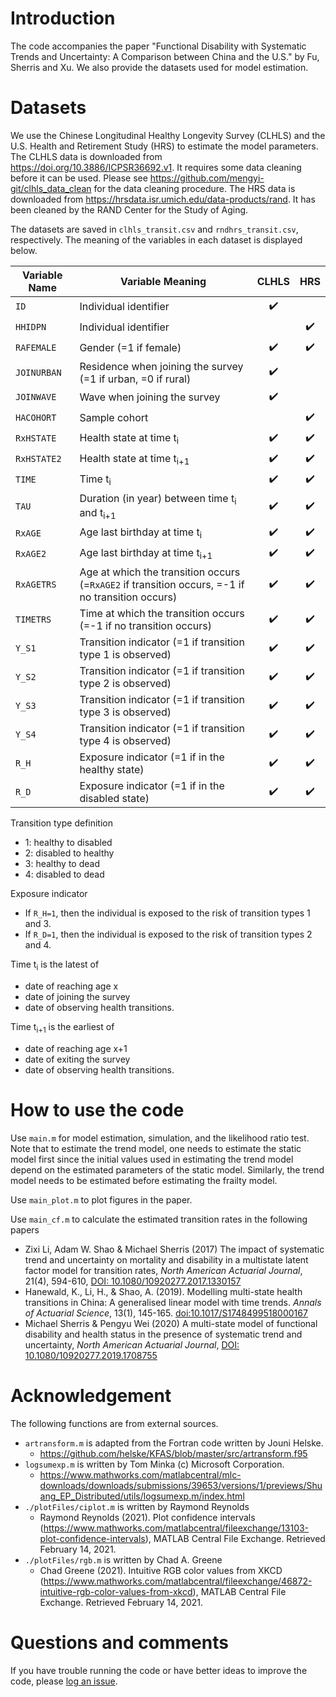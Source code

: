 # Introduction

The code accompanies the paper "Functional Disability with Systematic Trends and Uncertainty: A Comparison between China and the U.S." by Fu, Sherris and Xu. We also provide the datasets used for model estimation.

# Datasets

We use the Chinese Longitudinal Healthy Longevity Survey (CLHLS) and the U.S. Health and Retirement Study (HRS) to estimate the model parameters. The CLHLS data is downloaded from https://doi.org/10.3886/ICPSR36692.v1. It requires some data cleaning before it can be used. Please see https://github.com/mengyi-git/clhls_data_clean for the data cleaning procedure. The HRS data is downloaded from https://hrsdata.isr.umich.edu/data-products/rand. It has been cleaned by the RAND Center for the Study of Aging.

The datasets are saved in `clhls_transit.csv` and `rndhrs_transit.csv`, respectively. The meaning of the variables in each dataset is displayed below.

| Variable Name | Variable Meaning                                                                                   |        CLHLS       |         HRS        |
|---------------|----------------------------------------------------------------------------------------------------|:------------------:|:------------------:|
| `ID`          | Individual identifier                                                                              | :heavy_check_mark: |                    |
| `HHIDPN`      | Individual identifier                                                                              |                    | :heavy_check_mark: |
| `RAFEMALE`    | Gender (=1 if female)                                                                              | :heavy_check_mark: | :heavy_check_mark: |
| `JOINURBAN`   | Residence when joining the survey (=1 if urban, =0 if rural)                                       | :heavy_check_mark: |                    |
| `JOINWAVE`    | Wave when joining the survey                                                                       | :heavy_check_mark: |                    |
| `HACOHORT`    | Sample cohort                                                                                      |                    | :heavy_check_mark: |
| `RxHSTATE`    | Health   state at time t<sub>i</sub>                                                               | :heavy_check_mark: | :heavy_check_mark: |
| `RxHSTATE2`   | Health   state at time t<sub>i+1</sub>                                                             | :heavy_check_mark: | :heavy_check_mark: |
| `TIME`        | Time t<sub>i</sub>                                                                                 | :heavy_check_mark: | :heavy_check_mark: |
| `TAU`         | Duration (in year) between time t<sub>i</sub> and   t<sub>i+1</sub>                                | :heavy_check_mark: | :heavy_check_mark: |
| `RxAGE`       | Age last birthday at time t<sub>i</sub>                                                            | :heavy_check_mark: | :heavy_check_mark: |
| `RxAGE2`      | Age last birthday at time t<sub>i+1</sub>                                                          | :heavy_check_mark: | :heavy_check_mark: |
| `RxAGETRS`    | Age at which the transition occurs (=`RxAGE2` if transition occurs, =-1   if no transition occurs) | :heavy_check_mark: | :heavy_check_mark: |
| `TIMETRS`     | Time at which the transition occurs (=-1 if no transition occurs)                                  | :heavy_check_mark: | :heavy_check_mark: |
| `Y_S1`        | Transition indicator (=1 if transition type 1 is observed)                                         | :heavy_check_mark: | :heavy_check_mark: |
| `Y_S2`        | Transition indicator (=1 if transition type 2 is observed)                                         | :heavy_check_mark: | :heavy_check_mark: |
| `Y_S3`        | Transition indicator (=1 if transition type 3 is observed)                                         | :heavy_check_mark: | :heavy_check_mark: |
| `Y_S4`        | Transition indicator (=1 if transition type 4 is observed)                                         | :heavy_check_mark: | :heavy_check_mark: |
| `R_H`         | Exposure indicator (=1 if in the healthy state)                                                    | :heavy_check_mark: | :heavy_check_mark: |
| `R_D`         | Exposure indicator (=1 if in the disabled state)                                                   | :heavy_check_mark: | :heavy_check_mark: |

Transition type definition
  * 1: healthy to disabled
  * 2: disabled to healthy
  * 3: healthy to dead
  * 4: disabled to dead

Exposure indicator
  * If `R_H=1`, then the individual is exposed to the risk of transition types 1 and 3.
  * If `R_D=1`, then the individual is exposed to the risk of transition types 2 and 4.

Time t<sub>i</sub> is the latest of
  * date of reaching age x
  * date of joining the survey
  * date of observing health transitions.

Time t<sub>i+1</sub> is the earliest of
  * date of reaching age x+1
  * date of exiting the survey
  * date of observing health transitions.

# How to use the code
Use `main.m` for model estimation, simulation, and the likelihood ratio test. Note that to estimate the trend model, one needs to estimate the static model first since the initial values used in estimating the trend model depend on the estimated parameters of the static model. Similarly, the trend model needs to be estimated before estimating the frailty model. 

Use `main_plot.m` to plot figures in the paper.

Use `main_cf.m` to calculate the estimated transition rates in the following papers
  * Zixi Li, Adam W. Shao & Michael Sherris (2017) The impact of systematic trend and uncertainty on mortality and disability in a multistate latent factor model for transition rates, *North American Actuarial Journal*, 21(4), 594-610, [DOI: 10.1080/10920277.2017.1330157](https://doi.org/10.1080/10920277.2017.1330157)
  * Hanewald, K., Li, H., & Shao, A. (2019). Modelling multi-state health transitions in China: A generalised linear model with time trends. *Annals of Actuarial Science*, 13(1), 145-165. [doi:10.1017/S1748499518000167](https://www.cambridge.org/core/journals/annals-of-actuarial-science/article/modelling-multistate-health-transitions-in-china-a-generalised-linear-model-with-time-trends/93135D3F07A86F260D5F0B9A0B991634)
  * Michael Sherris & Pengyu Wei (2020) A multi-state model of functional disability and health status in the presence of systematic trend and uncertainty, *North American Actuarial Journal*, [DOI: 10.1080/10920277.2019.1708755](https://doi.org/10.1080/10920277.2019.1708755)

# Acknowledgement
The following functions are from external sources.
* `artransform.m` is adapted from the Fortran code written by Jouni Helske.
  * https://github.com/helske/KFAS/blob/master/src/artransform.f95
* `logsumexp.m` is written by Tom Minka (c) Microsoft Corporation.
  * https://www.mathworks.com/matlabcentral/mlc-downloads/downloads/submissions/39653/versions/1/previews/Shuang_EP_Distributed/utils/logsumexp.m/index.html
* `./plotFiles/ciplot.m` is written by Raymond Reynolds 
  * Raymond Reynolds (2021). Plot confidence intervals (https://www.mathworks.com/matlabcentral/fileexchange/13103-plot-confidence-intervals), MATLAB Central File Exchange. Retrieved February 14, 2021.
* `./plotFiles/rgb.m` is written by Chad A. Greene
  * Chad Greene (2021). Intuitive RGB color values from XKCD (https://www.mathworks.com/matlabcentral/fileexchange/46872-intuitive-rgb-color-values-from-xkcd), MATLAB Central File Exchange. Retrieved February 14, 2021.

# Questions and comments
If you have trouble running the code or have better ideas to improve the code, please [log an issue](https://github.com/mengyi-git/FunctionalDisabilityChinaUS/issues).
